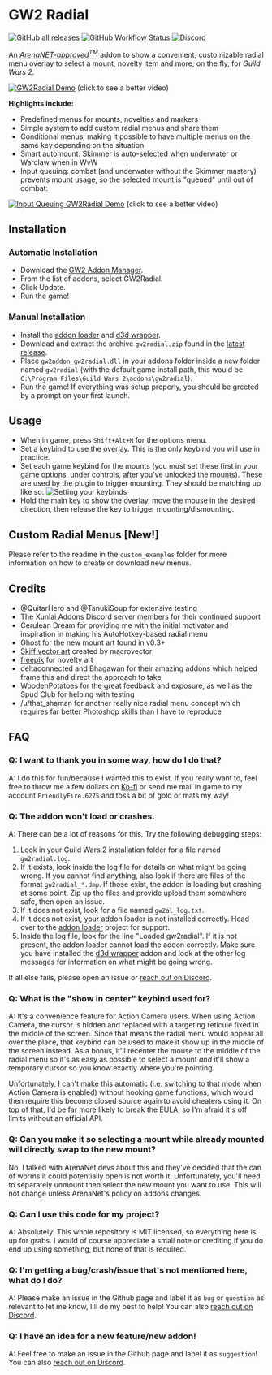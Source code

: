 # GW2 Radial

[![GitHub all releases](https://img.shields.io/github/downloads/Friendly0Fire/GW2Radial/total)](https://github.com/Friendly0Fire/GW2Radial/releases/latest) [![GitHub Workflow Status](https://img.shields.io/github/workflow/status/Friendly0Fire/GW2Radial/CI)](https://github.com/Friendly0Fire/GW2Radial/actions/workflows/main.yml) [![Discord](https://img.shields.io/discord/384735285197537290?label=Discord)](https://discord.gg/zqeHCEg)


An [*ArenaNET-approved<sup>TM</sup>*](https://www.reddit.com/r/Guildwars2/comments/746mar/mount_radial_menu_addon_very_alpha_much_untested/dnwqj9x/) addon to show a convenient, customizable radial menu overlay to select a mount, novelty item and more, on the fly, for *Guild Wars 2*.

[![GW2Radial Demo](https://thumbs.gfycat.com/IgnorantIllfatedCrocodileskink-size_restricted.gif)](https://gfycat.com/ignorantillfatedcrocodileskink)
(click to see a better video)

**Highlights include:**
* Predefined menus for mounts, novelties and markers
* Simple system to add custom radial menus and share them
* Conditional menus, making it possible to have multiple menus on the same key depending on the situation
* Smart automount: Skimmer is auto-selected when underwater or Warclaw when in WvW
* Input queuing: combat (and underwater without the Skimmer mastery) prevents mount usage, so the selected mount is "queued" until out of combat:

[![Input Queuing GW2Radial Demo](https://thumbs.gfycat.com/NegativeBlushingHake-size_restricted.gif)](https://gfycat.com/negativeblushinghake)
(click to see a better video)

## Installation

### Automatic Installation
- Download the [GW2 Addon Manager](https://github.com/gw2-addon-loader/GW2-Addon-Manager).
- From the list of addons, select GW2Radial.
- Click Update.
- Run the game!

### Manual Installation
- Install the [addon loader](https://github.com/gw2-addon-loader/loader-core) and [d3d wrapper](https://github.com/gw2-addon-loader/d3d9_wrapper).
- Download and extract the archive ``gw2radial.zip`` found in the [latest release](https://github.com/Friendly0Fire/GW2Radial/releases/latest).
- Place ``gw2addon_gw2radial.dll`` in your addons folder inside a new folder named `gw2radial` (with the default game install path, this would be ``C:\Program Files\Guild Wars 2\addons\gw2radial``).
- Run the game! If everything was setup properly, you should be greeted by a prompt on your first launch.

## Usage
- When in game, press ``Shift+Alt+M`` for the options menu.
- Set a keybind to use the overlay. This is the only keybind you will use in practice.
- Set each game keybind for the mounts (you must set these first in your game options, under controls, after you've unlocked the mounts). These are used by the plugin to trigger mounting. They should be matching up like so: ![Setting your keybinds](https://i.imgur.com/gvQPQfX.png)
- Hold the main key to show the overlay, move the mouse in the desired direction, then release the key to trigger mounting/dismounting.

## Custom Radial Menus [New!]
Please refer to the readme in the `custom_examples` folder for more information on how to create or download new menus.

## Credits
- @QuitarHero and @TanukiSoup for extensive testing
- The Xunlai Addons Discord server members for their continued support
- Cerulean Dream for providing me with the initial motivator and inspiration in making his AutoHotkey-based radial menu
- Ghost for the new mount art found in v0.3+
- [Skiff vector art](https://www.freepik.com/vectors/fishing-boat) created by macrovector
- [freepik](https://www.freepik.com/) for novelty art
- deltaconnected and Bhagawan for their amazing addons which helped frame this and direct the approach to take
- WoodenPotatoes for the great feedback and exposure, as well as the Spud Club for helping with testing
- /u/that_shaman for another really nice radial menu concept which requires far better Photoshop skills than I have to reproduce

## FAQ

### Q: I want to thank you in some way, how do I do that?

A: I do this for fun/because I wanted this to exist. If you really want to, feel free to throw me a few dollars on [Ko-fi](https://ko-fi.com/friendlyfire) or send me mail in game to my account ``FriendlyFire.6275`` and toss a bit of gold or mats my way!

### Q: The addon won't load or crashes.

A: There can be a lot of reasons for this. Try the following debugging steps:

1. Look in your Guild Wars 2 installation folder for a file named ``gw2radial.log``.
2. If it exists, look inside the log file for details on what might be going wrong. If you cannot find anything, also look if there are files of the format ``gw2radial_*.dmp``. If those exist, the addon is loading but crashing at some point. Zip up the files and provide upload them somewhere safe, then open an issue.
3. If it does not exist, look for a file named ``gw2al_log.txt``.
4. If it does not exist, your addon loader is not installed correctly. Head over to the [addon loader](https://github.com/gw2-addon-loader/loader-core) project for support.
5. Inside the log file, look for the line "Loaded gw2radial". If it is not present, the addon loader cannot load the addon correctly. Make sure you have installed the [d3d wrapper](https://github.com/gw2-addon-loader/d3d9_wrapper) addon and look at the other log messages for information on what might be going wrong.

If all else fails, please open an issue or [reach out on Discord](https://discord.gg/NrnW29fVpn).

### Q: What is the "show in center" keybind used for?

A: It's a convenience feature for Action Camera users. When using Action Camera, the cursor is hidden and replaced with a targeting reticule fixed in the middle of the screen. Since that means the radial menu would appear all over the place, that keybind can be used to make it show up in the middle of the screen instead. As a bonus, it'll recenter the mouse to the middle of the radial menu so it's as easy as possible to select a mount *and* it'll show a temporary cursor so you know exactly where you're pointing.

Unfortunately, I can't make this automatic (i.e. switching to that mode when Action Camera is enabled) without hooking game functions, which would then require this become closed source again to avoid cheaters using it. On top of that, I'd be far more likely to break the EULA, so I'm afraid it's off limits without an official API.

### Q: Can you make it so selecting a mount while already mounted will directly swap to the new mount?

No. I talked with ArenaNet devs about this and they've decided that the can of worms it could potentially open is not worth it. Unfortunately, you'll need to separately unmount then select the new mount you want to use. This will not change unless ArenaNet's policy on addons changes.

### Q: Can I use this code for my project?

A: Absolutely! This whole repository is MIT licensed, so everything here is up for grabs. I would of course appreciate a small note or crediting if you do end up using something, but none of that is required.

### Q: I'm getting a bug/crash/issue that's not mentioned here, what do I do?

A: Please make an issue in the Github page and label it as ``bug`` or ``question`` as relevant to let me know, I'll do my best to help! You can also [reach out on Discord](https://discord.gg/NrnW29fVpn).

### Q: I have an idea for a new feature/new addon!

A: Feel free to make an issue in the Github page and label it as ``suggestion``! You can also [reach out on Discord](https://discord.gg/n2fgSAXkEc).
